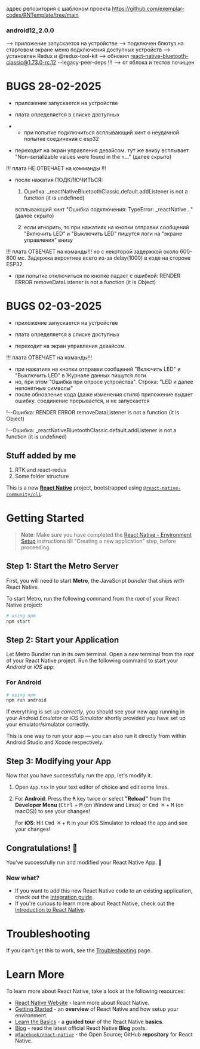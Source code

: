 адрес репозитория с шаблоном проекта https://github.com/exemplar-codes/RNTemplate/tree/main

### android12_2.0.0 ########################################################### 
--> приложение запускается на устройстве
--> подключен блютуз.на стартовом экране меню подключения доступных устройств
--> установлен Redux и @redux-tool-kit
--> обновил react-native-bluetooth-classic@1.73.0-rc.12 --legacy-peer-deps !!!
--> от яблока и тестов почищен
# BUGS 28-02-2025
* приложение запускается на устройстве

* плата определяется в списке доступных

* + при попытке подключиться всплывающий хинт о неудачной попытке соединения с esp32

* переходит на экран управления девайсом. тут же внизу всплывает "Non-serializable values were found in the n..." (далее скрыто)

!!! плата НЕ ОТВЕЧАЕТ на комманды !!!

* после нажатия ПОДКЛЮЧИТЬСЯ: 
  1.  Ошибка:
    _reactNativeBluetoothClassic.default.addListener is not a function (it is undefined)

   всплывающий хинт "Ошибка подключения: TypeError: _reactNative..." (далее скрыто)

  2. если игнорить, то при нажатиях на кнопки отправки сообщений "Включить LED" и "Выключить LED" пишутся логи на "экране управления" внизу

!!! плата ОТВЕЧАЕТ на команды!!! 
      но с некоторой задержкой около 600-800 мс. Задержка вероятнее всего из-за delay(1000) в коде на стороне ESP32

* при попытке отключиться по кнопке падает с ошибкой:
      RENDER ERROR
      removeDataListener is not a function (it is Object)


# BUGS 02-03-2025
* приложение запускается на устройстве

* плата определяется в списке доступных

* переходит на экран управления девайсом. 

!!! плата ОТВЕЧАЕТ на команды!!! 

* при нажатиях на кнопки отправки сообщений "Включить LED" и "Выключить LED" в Журнале данных пишутся логи. 
* но, при этом "Ошибка при опросе устройства". Строка: "LED и далее непонятные символы"
* после обновление кода (даже изменения стиля) приложение выдает ошибку. соединение прерывается, и не запускается


     
!--Ошибка:
      RENDER ERROR
      removeDataListener is not a function (it is Object)

!--Ошибка:
    _reactNativeBluetoothClassic.default.addListener is not a function (it is undefined)



## Stuff added by me
1. RTK and react-redux
2. Some folder structure

This is a new [**React Native**](https://reactnative.dev) project, bootstrapped using [`@react-native-community/cli`](https://github.com/react-native-community/cli).

# Getting Started

>**Note**: Make sure you have completed the [React Native - Environment Setup](https://reactnative.dev/docs/environment-setup) instructions till "Creating a new application" step, before proceeding.

## Step 1: Start the Metro Server

First, you will need to start **Metro**, the JavaScript _bundler_ that ships _with_ React Native.

To start Metro, run the following command from the _root_ of your React Native project:

```bash
# using npm
npm start

```

## Step 2: Start your Application

Let Metro Bundler run in its _own_ terminal. Open a _new_ terminal from the _root_ of your React Native project. Run the following command to start your _Android_ or _iOS_ app:

### For Android

```bash
# using npm
npm run android

```

If everything is set up _correctly_, you should see your new app running in your _Android Emulator_ or _iOS Simulator_ shortly provided you have set up your emulator/simulator correctly.

This is one way to run your app — you can also run it directly from within Android Studio and Xcode respectively.

## Step 3: Modifying your App

Now that you have successfully run the app, let's modify it.

1. Open `App.tsx` in your text editor of choice and edit some lines.
2. For **Android**: Press the <kbd>R</kbd> key twice or select **"Reload"** from the **Developer Menu** (<kbd>Ctrl</kbd> + <kbd>M</kbd> (on Window and Linux) or <kbd>Cmd ⌘</kbd> + <kbd>M</kbd> (on macOS)) to see your changes!

   For **iOS**: Hit <kbd>Cmd ⌘</kbd> + <kbd>R</kbd> in your iOS Simulator to reload the app and see your changes!

## Congratulations! :tada:

You've successfully run and modified your React Native App. :partying_face:

### Now what?

- If you want to add this new React Native code to an existing application, check out the [Integration guide](https://reactnative.dev/docs/integration-with-existing-apps).
- If you're curious to learn more about React Native, check out the [Introduction to React Native](https://reactnative.dev/docs/getting-started).

# Troubleshooting

If you can't get this to work, see the [Troubleshooting](https://reactnative.dev/docs/troubleshooting) page.

# Learn More

To learn more about React Native, take a look at the following resources:

- [React Native Website](https://reactnative.dev) - learn more about React Native.
- [Getting Started](https://reactnative.dev/docs/environment-setup) - an **overview** of React Native and how setup your environment.
- [Learn the Basics](https://reactnative.dev/docs/getting-started) - a **guided tour** of the React Native **basics**.
- [Blog](https://reactnative.dev/blog) - read the latest official React Native **Blog** posts.
- [`@facebook/react-native`](https://github.com/facebook/react-native) - the Open Source; GitHub **repository** for React Native.
